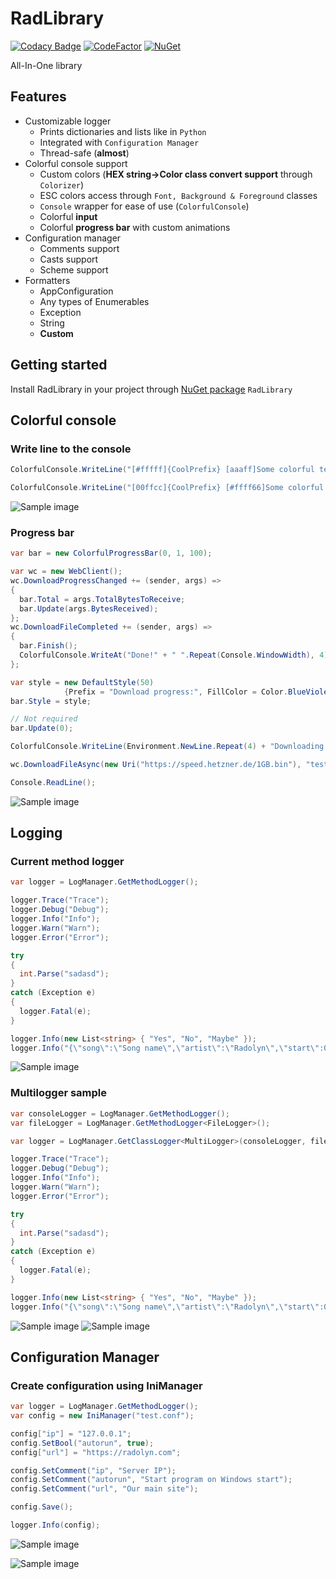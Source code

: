 # RadLibrary

[![Codacy Badge](https://img.shields.io/codacy/grade/dbd6443c52e6446086f30d4ea9a95223?style=flat-square)](https://app.codacy.com/gh/Radolyn/RadLibrary/dashboard)
[![CodeFactor](https://img.shields.io/codefactor/grade/github/radolyn/radlibrary?style=flat-square)](https://www.codefactor.io/repository/github/radolyn/radlibrary)
[![NuGet](https://img.shields.io/nuget/v/radlibrary?style=flat-square)](https://www.nuget.org/packages/RadLibrary/)

All-In-One library

## Features

- Customizable logger
  - Prints dictionaries and lists like in ```Python```
  - Integrated with ```Configuration Manager```
  - Thread-safe (**almost**)
- Colorful console support
  - Custom colors (**HEX string->Color class convert support** through ```Colorizer```)
  - ESC colors access through ```Font, Background & Foreground``` classes
  - ```Console``` wrapper for ease of use (```ColorfulConsole```)
  - Colorful **input**
  - Colorful **progress bar** with custom animations
- Configuration manager
  - Comments support
  - Casts support
  - Scheme support
- Formatters
  - AppConfiguration
  - Any types of Enumerables
  - Exception
  - String
  - __Custom__

## Getting started

Install RadLibrary in your project through [NuGet package](https://www.nuget.org/packages/RadLibrary/) ```RadLibrary```

## Colorful console

### Write line to the console

```csharp
ColorfulConsole.WriteLine("[#fffff]{CoolPrefix} [aaaff]Some colorful text");

ColorfulConsole.WriteLine("[00ffcc]{CoolPrefix} [#ffff66]Some colorful text");
```

![Sample image](.github/colorful_console.png)

### Progress bar

```csharp
var bar = new ColorfulProgressBar(0, 1, 100);

var wc = new WebClient();
wc.DownloadProgressChanged += (sender, args) =>
{
  bar.Total = args.TotalBytesToReceive;
  bar.Update(args.BytesReceived);
};
wc.DownloadFileCompleted += (sender, args) =>
{
  bar.Finish();
  ColorfulConsole.WriteAt("Done!" + " ".Repeat(Console.WindowWidth), 4);
};

var style = new DefaultStyle(50)
            {Prefix = "Download progress:", FillColor = Color.BlueViolet, PrefixColor = Color.Goldenrod};
bar.Style = style;

// Not required
bar.Update(0);

ColorfulConsole.WriteLine(Environment.NewLine.Repeat(4) + "Downloading...");

wc.DownloadFileAsync(new Uri("https://speed.hetzner.de/1GB.bin"), "test.bin");

Console.ReadLine();
```

![Sample image](.github/colorfuldownload_console.png)

## Logging

### Current method logger

```csharp
var logger = LogManager.GetMethodLogger();

logger.Trace("Trace");
logger.Debug("Debug");
logger.Info("Info");
logger.Warn("Warn");
logger.Error("Error");

try
{
  int.Parse("sadasd");
}
catch (Exception e)
{
  logger.Fatal(e);
}

logger.Info(new List<string> { "Yes", "No", "Maybe" });
logger.Info("{\"song\":\"Song name\",\"artist\":\"Radolyn\",\"start\":0,\"end\":9999999999999,\"paused\":false}");

```

![Sample image](.github/logger_console.png)

### Multilogger sample

```csharp
var consoleLogger = LogManager.GetMethodLogger();
var fileLogger = LogManager.GetMethodLogger<FileLogger>();

var logger = LogManager.GetClassLogger<MultiLogger>(consoleLogger, fileLogger);

logger.Trace("Trace");
logger.Debug("Debug");
logger.Info("Info");
logger.Warn("Warn");
logger.Error("Error");

try
{
  int.Parse("sadasd");
}
catch (Exception e)
{
  logger.Fatal(e);
}

logger.Info(new List<string> { "Yes", "No", "Maybe" });
logger.Info("{\"song\":\"Song name\",\"artist\":\"Radolyn\",\"start\":0,\"end\":9999999999999,\"paused\":false}");

```

![Sample image](.github/multilogger_console.png)
![Sample image](.github/multilogger_notepad.png)

## Configuration Manager

### Create configuration using IniManager

```csharp
var logger = LogManager.GetMethodLogger();
var config = new IniManager("test.conf");

config["ip"] = "127.0.0.1";
config.SetBool("autorun", true);
config["url"] = "https://radolyn.com";

config.SetComment("ip", "Server IP");
config.SetComment("autorun", "Start program on Windows start");
config.SetComment("url", "Our main site");

config.Save();

logger.Info(config);
```

![Sample image](.github/cfg_console.png)

![Sample image](.github/cfg_notepad.png)
